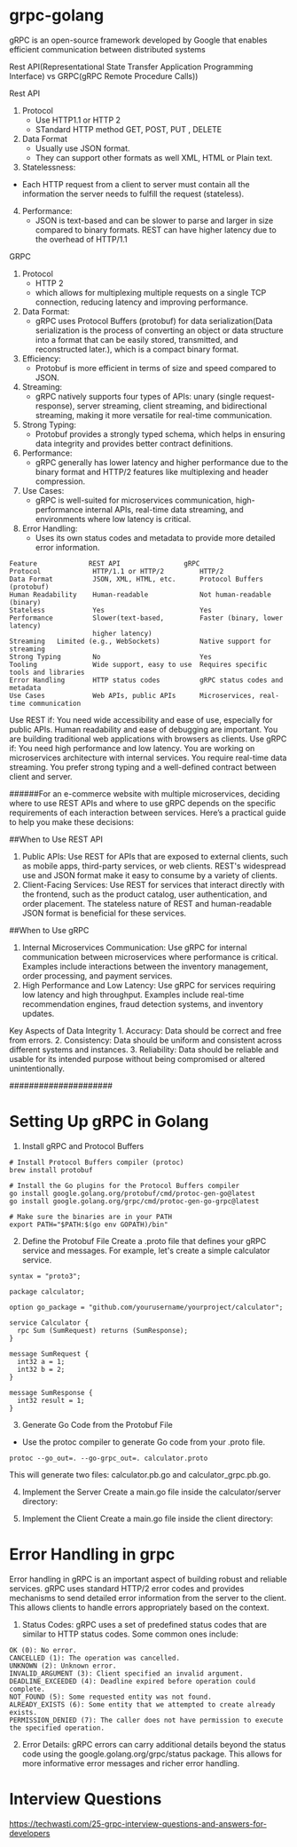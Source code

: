 # grpc-golang

gRPC is an open-source framework developed by Google that enables efficient communication between distributed systems

Rest API(Representational State Transfer Application Programming Interface) vs GRPC(gRPC Remote Procedure Calls))

Rest API  
1. Protocol
   - Use HTTP1.1 or HTTP 2
   - STandard HTTP method GET, POST, PUT , DELETE
2. Data Format 
   - Usually use JSON format.
   - They can support other formats as well XML, HTML or Plain text.
3.  Statelessness:
   - Each HTTP request from a client to server must contain all the information 
     the server needs to fulfill the request (stateless).
4. Performance:
   - JSON is text-based and can be slower to parse and larger in size compared to binary formats.
     REST can have higher latency due to the overhead of HTTP/1.1

GRPC 
1. Protocol
   - HTTP 2
   - which allows for multiplexing multiple requests on a single TCP connection, reducing latency and improving performance.
2. Data Format:
   - gRPC uses Protocol Buffers (protobuf) for data serialization(Data serialization is the process of converting an object or data structure into a format that can be easily stored, transmitted, and reconstructed later.), which is a compact binary format.
3. Efficiency:
   - Protobuf is more efficient in terms of size and speed compared to JSON.
4. Streaming:
   - gRPC natively supports four types of APIs: unary (single request-response), 
     server streaming, client streaming, and bidirectional streaming, 
     making it more versatile for real-time communication.
5. Strong Typing:
   - Protobuf provides a strongly typed schema, 
     which helps in ensuring data integrity and provides better contract definitions.
6. Performance:
   - gRPC generally has lower latency and higher performance due to the binary format 
   and HTTP/2 features like multiplexing and header compression.
7. Use Cases:
   - gRPC is well-suited for microservices communication, high-performance internal APIs,
     real-time data streaming, and environments where low latency is critical.
8. Error Handling:
   - Uses its own status codes and metadata to provide more detailed error information.

```
Feature	            REST API	            gRPC
Protocol	         HTTP/1.1 or HTTP/2	        HTTP/2
Data Format	         JSON, XML, HTML, etc.	    Protocol Buffers (protobuf)
Human Readability	 Human-readable	            Not human-readable (binary)
Stateless	         Yes	                    Yes
Performance	         Slower(text-based,         Faster (binary, lower latency)
                     higher latency)
Streaming	Limited (e.g., WebSockets)	        Native support for streaming
Strong Typing	     No	                        Yes
Tooling	             Wide support, easy to use	Requires specific tools and libraries
Error Handling	     HTTP status codes	        gRPC status codes and metadata
Use Cases	         Web APIs, public APIs	    Microservices, real-time communication
```

Use REST if:
    You need wide accessibility and ease of use, especially for public APIs.
    Human readability and ease of debugging are important.
    You are building traditional web applications with browsers as clients.
Use gRPC if:
    You need high performance and low latency.
    You are working on microservices architecture with internal services.
    You require real-time data streaming.
    You prefer strong typing and a well-defined contract between client and server.

######For an e-commerce website with multiple microservices, deciding where to use REST APIs and where to use gRPC depends on the specific requirements of each interaction between services. Here’s a practical guide to help you make these decisions:

##When to Use REST API
 1. Public APIs:
    Use REST for APIs that are exposed to external clients, such as mobile apps, third-party services, or web clients.
    REST's widespread use and JSON format make it easy to consume by a variety of clients.
 2. Client-Facing Services:
    Use REST for services that interact directly with the frontend, such as the product catalog, user authentication, and order placement.
    The stateless nature of REST and human-readable JSON format is beneficial for these services.

##When to Use gRPC
1. Internal Microservices Communication:
    Use gRPC for internal communication between microservices where performance is critical.
    Examples include interactions between the inventory management, order processing, and payment services.
2. High Performance and Low Latency:
    Use gRPC for services requiring low latency and high throughput.
    Examples include real-time recommendation engines, fraud detection systems, and inventory updates.



Key Aspects of Data Integrity
    1. Accuracy: Data should be correct and free from errors.
    2. Consistency: Data should be uniform and consistent across different systems and instances.
    3. Reliability: Data should be reliable and usable for its intended purpose without being compromised or altered unintentionally.

#####################

# Setting Up gRPC in Golang
1. Install gRPC and Protocol Buffers
```
# Install Protocol Buffers compiler (protoc)
brew install protobuf

# Install the Go plugins for the Protocol Buffers compiler
go install google.golang.org/protobuf/cmd/protoc-gen-go@latest
go install google.golang.org/grpc/cmd/protoc-gen-go-grpc@latest

# Make sure the binaries are in your PATH
export PATH="$PATH:$(go env GOPATH)/bin"
```
2. Define the Protobuf File
Create a .proto file that defines your gRPC service and messages. For example, let's create a simple calculator service.

```
syntax = "proto3";

package calculator;

option go_package = "github.com/yourusername/yourproject/calculator";

service Calculator {
  rpc Sum (SumRequest) returns (SumResponse);
}

message SumRequest {
  int32 a = 1;
  int32 b = 2;
}

message SumResponse {
  int32 result = 1;
}
```

3. Generate Go Code from the Protobuf File
- Use the protoc compiler to generate Go code from your .proto file.
```
protoc --go_out=. --go-grpc_out=. calculator.proto
```

This will generate two files: calculator.pb.go and calculator_grpc.pb.go.

4. Implement the Server
   Create a main.go file inside the calculator/server directory: 

5. Implement the Client
   Create a main.go file inside the client directory:



# Error Handling in grpc

Error handling in gRPC is an important aspect of building robust and reliable services. gRPC uses standard HTTP/2 error codes and provides mechanisms to send detailed error information from the server to the client. This allows clients to handle errors appropriately based on the context.

1. Status Codes: gRPC uses a set of predefined status codes that are similar to HTTP status codes. Some common ones include:
```
OK (0): No error.
CANCELLED (1): The operation was cancelled.
UNKNOWN (2): Unknown error.
INVALID_ARGUMENT (3): Client specified an invalid argument.
DEADLINE_EXCEEDED (4): Deadline expired before operation could complete.
NOT_FOUND (5): Some requested entity was not found.
ALREADY_EXISTS (6): Some entity that we attempted to create already exists.
PERMISSION_DENIED (7): The caller does not have permission to execute the specified operation.
```

2. Error Details: gRPC errors can carry additional details beyond the status code using the google.golang.org/grpc/status package. This allows for more informative error messages and richer error handling.

# Interview Questions
https://techwasti.com/25-grpc-interview-questions-and-answers-for-developers